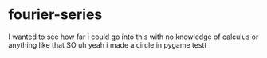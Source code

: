 # fourier-series
I wanted to see how far i could go into this with no knowledge of calculus or anything like that
SO uh yeah i made a circle in pygame
testt
